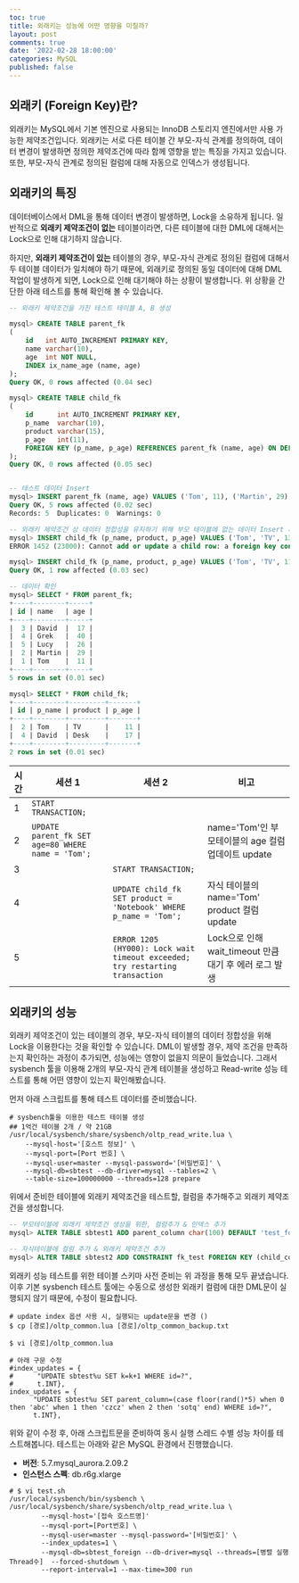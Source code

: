 ```yaml
---
toc: true
title: 외래키는 성능에 어떤 영향을 미칠까?
layout: post
comments: true
date: '2022-02-28 18:00:00'
categories: MySQL
published: false
---
```

## 외래키 (Foreign Key)란?

외래키는 MySQL에서 기본 엔진으로 사용되는 InnoDB 스토리지 엔진에서만 사용 가능한 제약조건입니다.
외래키는 서로 다른 테이블 간 부모-자식 관계를 정의하여, 데이터 변경이 발생하면 정의한 제약조건에 따라
함께 영향을 받는 특징을 가지고 있습니다.
또한, 부모-자식 관계로 정의된 컬럼에 대해 자동으로 인덱스가 생성됩니다.
## 외래키의 특징

데이터베이스에서 DML을 통해 데이터 변경이 발생하면, Lock을 소유하게 됩니다.
일반적으로 **외래키 제약조건이 없는** 테이블이라면, 다른 테이블에 대한 DML에 대해서는 Lock으로 인해 대기하지 않습니다.

하지만, **외래키 제약조건이 있는** 테이블의 경우, 부모-자식 관계로 정의된 컬럼에 대해서 두 테이블 데이터가 일치해야 하기 때문에,
외래키로 정의된 동일 데이터에 대해 DML 작업이 발생하게 되면, Lock으로 인해 대기해야 하는 상황이 발생합니다.
위 상황을 간단한 아래 테스트를 통해 확인해 볼 수 있습니다.

```sql
-- 외래키 제약조건을 가진 테스트 테이블 A, B 생성

mysql> CREATE TABLE parent_fk
(
    id   int AUTO_INCREMENT PRIMARY KEY,
    name varchar(10),
    age  int NOT NULL,
    INDEX ix_name_age (name, age)
);
Query OK, 0 rows affected (0.04 sec)

mysql> CREATE TABLE child_fk
(
    id      int AUTO_INCREMENT PRIMARY KEY,
    p_name  varchar(10),
    product varchar(15),
    p_age   int(11),
    FOREIGN KEY (p_name, p_age) REFERENCES parent_fk (name, age) ON DELETE CASCADE ON UPDATE CASCADE
);
Query OK, 0 rows affected (0.05 sec)


-- 테스트 데이터 Insert
mysql> INSERT parent_fk (name, age) VALUES ('Tom', 11), ('Martin', 29), ('David', 17), ('Grek', 40), ('Lucy', 26);
Query OK, 5 rows affected (0.02 sec)
Records: 5  Duplicates: 0  Warnings: 0

-- 외래키 제약조건 상 데이터 정합성을 유지하기 위해 부모 테이블에 없는 데이터 Insert 시 에러 발생.
mysql> INSERT child_fk (p_name, product, p_age) VALUES ('Tom', 'TV', 13);
ERROR 1452 (23000): Cannot add or update a child row: a foreign key constraint fails (`blog_test`.`child_fk`, CONSTRAINT `child_fk_ibfk_1` FOREIGN KEY (`p_name`, `p_age`) REFERENCES `parent_fk` (`name`, `age`) ON DELETE CASCADE ON UPDATE CASCADE)

mysql> INSERT child_fk (p_name, product, p_age) VALUES ('Tom', 'TV', 11);
Query OK, 1 row affected (0.03 sec)

-- 데이터 확인
mysql> SELECT * FROM parent_fk;
+----+--------+-----+
| id | name   | age |
+----+--------+-----+
|  3 | David  |  17 |
|  4 | Grek   |  40 |
|  5 | Lucy   |  26 |
|  2 | Martin |  29 |
|  1 | Tom    |  11 |
+----+--------+-----+
5 rows in set (0.01 sec)

mysql> SELECT * FROM child_fk;
+----+--------+---------+-------+
| id | p_name | product | p_age |
+----+--------+---------+-------+
|  2 | Tom    | TV      |    11 |
|  4 | David  | Desk    |    17 |
+----+--------+---------+-------+
2 rows in set (0.01 sec)

```

| 시간 | 세션 1 | 세션 2 | 비고 |
| -------- | -------- | -------- | -------- |
| 1 | ``START TRANSACTION;``   |    |    |
| 2 | ``UPDATE parent_fk SET age=80 WHERE name = 'Tom';``   |    |  name='Tom'인 부모테이블의 age 컬럼 업데이트 update  |
| 3 |   | ``START TRANSACTION;``    |    |
| 4 |   | ``UPDATE child_fk SET product = 'Notebook' WHERE p_name = 'Tom';``    |  자식 테이블의 name='Tom' product 컬럼 update  |
| 5 |   | ``ERROR 1205 (HY000): Lock wait timeout exceeded; try restarting transaction``    |  Lock으로 인해 wait_timeout 만큼 대기 후 에러 로그 발생  |


## 외래키의 성능
외래키 제약조건이 있는 테이블의 경우, 부모-자식 테이블의 데이터 정합성을 위해 Lock을 이용한다는 것을 확인할 수 있습니다.
DML이 발생할 경우, 제약 조건을 만족하는지 확인하는 과정이 추가되면, 성능에는 영향이 없을지 의문이 들었습니다.
그래서 sysbench 툴을 이용해 2개의 부모-자식 관계 테이블을 생성하고 Read-write 성능 테스트를 통해 어떤 영향이 있는지 확인해봤습니다.

먼저 아래 스크립트를 통해 테스트 데이터를 준비했습니다.

```shell
# sysbench툴을 이용한 테스트 테이블 생성
## 1억건 테이블 2개 / 약 21GB
/usr/local/sysbench/share/sysbench/oltp_read_write.lua \
	--mysql-host='[호스트 정보]' \
	--mysql-port=[Port 번호] \
	--mysql-user=master --mysql-password='[비밀번호]' \
	--mysql-db=sbtest --db-driver=mysql --tables=2 \
	--table-size=100000000 --threads=128 prepare
```

위에서 준비한 테이블에 외래키 제약조건을 테스트할, 컬럼을 추가해주고 외래키 제약조건을 생성합니다.

```sql
-- 부모테이블에 외래키 제약조건 생성을 위한, 컬럼추가 & 인덱스 추가
mysql> ALTER TABLE sbtest1 ADD parent_column char(100) DEFAULT 'test_for_foreign_key', ADD INDEX ix_parent_column(parent_column), ALGOTIRHM = INPLACE, LOCK=NONE;

-- 자식테이블에 컬럼 추가 & 외래키 제약조건 추가
mysql> ALTER TABLE sbtest2 ADD CONSTRAINT fk_test FOREIGN KEY (child_column) REFERENCES sbtest1 (parent_column) ON UPDATE CASCADE;
```

외래키 성능 테스트를 위한 테이블 스키마 사전 준비는 위 과정을 통해 모두 끝냈습니다.
이후 기본 sysbench 테스트 툴에는 수동으로 생성한 외래키 컬럼에 대한 DML문이 실행되지 않기 때문에, 수정이 필요합니다.

```shell
# update index 옵션 사용 시, 실행되는 update문을 변경 ()
$ cp [경로]/oltp_common.lua [경로]/oltp_common_backup.txt

$ vi [경로]/oltp_common.lua

# 아래 구문 수정 
#index_updates = {
#      "UPDATE sbtest%u SET k=k+1 WHERE id=?",
#      t.INT},
index_updates = {
      "UPDATE sbtest%u SET parent_column=(case floor(rand()*5) when 0 then 'abc' when 1 then 'czcz' when 2 then 'sotq' end) WHERE id=?",
      t.INT},
```

위와 같이 수정 후, 아래 스크립트문을 준비하여 동시 실행 스레드 수별 성능 차이를 테스트해봅니다.
테스트는 아래와 같은 MySQL 환경에서 진행했습니다.
- **버전**: 5.7.mysql_aurora.2.09.2
- **인스턴스 스펙**: db.r6g.xlarge

```shell
# $ vi test.sh
/usr/local/sysbench/bin/sysbench \
/usr/local/sysbench/share/sysbench/oltp_read_write.lua \
        --mysql-host='[접속 호스트명]'
        --mysql-port=[Port번호] \
        --mysql-user=master --mysql-password='[비밀번호]' \
        --index_updates=1 \
        --mysql-db=sbtest_foreign --db-driver=mysql --threads=[병렬 실행 Thread수]  --forced-shutdown \
        --report-interval=1 --max-time=300 run
```

